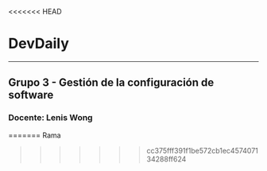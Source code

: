<<<<<<< HEAD
# **DevDaily**

<HR/>

## Grupo 3 - Gestión de la configuración de software

### Docente: Lenis Wong

=======
Rama
>>>>>>> cc375fff391f1be572cb1ec457407134288ff624
